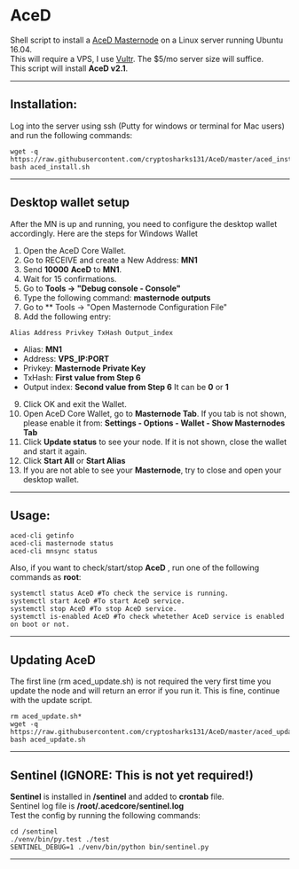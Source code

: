 # AceD
Shell script to install a [AceD Masternode](http://www.acedcoin.com/) on a Linux server running Ubuntu 16.04.  
This will require a VPS, I use [Vultr](https://www.vultr.com/?ref=7310394).  The $5/mo server size will suffice.  
This script will install **AceD v2.1**.
***

## Installation:
Log into the server using ssh (Putty for windows or terminal for Mac users) and run the following commands:
```
wget -q https://raw.githubusercontent.com/cryptosharks131/AceD/master/aced_install.sh
bash aced_install.sh
```
***

## Desktop wallet setup

After the MN is up and running, you need to configure the desktop wallet accordingly. Here are the steps for Windows Wallet
1. Open the AceD Core Wallet.
2. Go to RECEIVE and create a New Address: **MN1**
3. Send **10000** **AceD** to **MN1**.
4. Wait for 15 confirmations.
5. Go to **Tools -> "Debug console - Console"**
6. Type the following command: **masternode outputs**
7. Go to  ** Tools -> "Open Masternode Configuration File"
8. Add the following entry:
```
Alias Address Privkey TxHash Output_index
```
* Alias: **MN1**
* Address: **VPS_IP:PORT**
* Privkey: **Masternode Private Key**
* TxHash: **First value from Step 6** 
* Output index:  **Second value from Step 6** It can be **0** or **1**
9. Click OK and exit the Wallet.
10. Open AceD Core Wallet, go to **Masternode Tab**. If you tab is not shown, please enable it from: **Settings - Options - Wallet - Show Masternodes Tab**
11. Click **Update status** to see your node. If it is not shown, close the wallet and start it again.
10. Click **Start All** or **Start Alias**
11. If you are not able to see your **Masternode**, try to close and open your desktop wallet.
***

## Usage:
```
aced-cli getinfo
aced-cli masternode status
aced-cli mnsync status
```
Also, if you want to check/start/stop **AceD** , run one of the following commands as **root**:
```
systemctl status AceD #To check the service is running.
systemctl start AceD #To start AceD service.
systemctl stop AceD #To stop AceD service.
systemctl is-enabled AceD #To check whetether AceD service is enabled on boot or not.
```
***

## Updating AceD
The first line (rm aced_update.sh) is not required the very first time you update the node and will return an error if you run it.  This is fine, continue with the update script.
```
rm aced_update.sh*
wget -q https://raw.githubusercontent.com/cryptosharks131/AceD/master/aced_update.sh
bash aced_update.sh
```
***

## Sentinel (IGNORE: This is not yet required!)

**Sentinel** is installed in **/sentinel** and added to **crontab** file.  
Sentinel log file is **/root/.acedcore/sentinel.log**  
Test the config by running the following commands:
```
cd /sentinel
./venv/bin/py.test ./test
SENTINEL_DEBUG=1 ./venv/bin/python bin/sentinel.py
```
***
